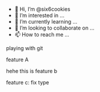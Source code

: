 - 👋 Hi, I’m @six6cookies
- 👀 I’m interested in ...
- 🌱 I’m currently learning ...
- 💞️ I’m looking to collaborate on ...
- 📫 How to reach me ...


playing with git

feature A

hehe
this is feature b

feature c: fix type
<!---
six6cookies/six6cookies is a ✨ special ✨ repository because its `README.md` (this file) appears on your GitHub profile.
You can click the Preview link to take a look at your changes.
--->
